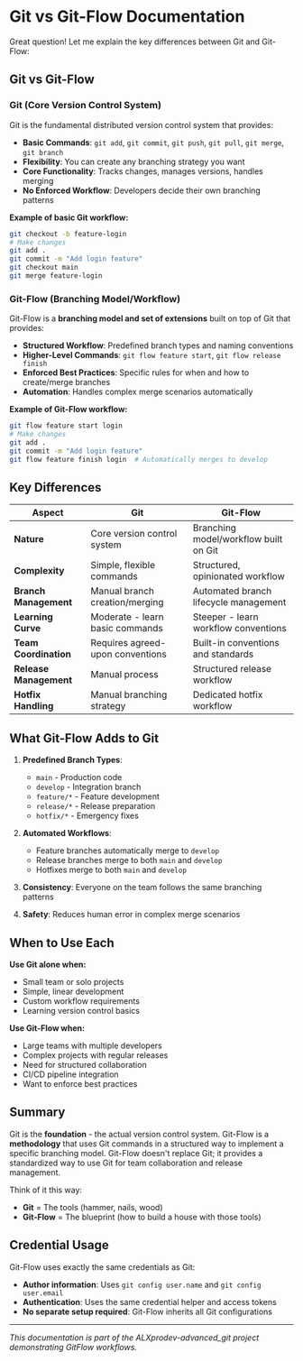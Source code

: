 # Git vs Git-Flow Documentation

Great question! Let me explain the key differences between Git and Git-Flow:

## Git vs Git-Flow

### **Git** (Core Version Control System)
Git is the fundamental distributed version control system that provides:

- **Basic Commands**: `git add`, `git commit`, `git push`, `git pull`, `git merge`, `git branch`
- **Flexibility**: You can create any branching strategy you want
- **Core Functionality**: Tracks changes, manages versions, handles merging
- **No Enforced Workflow**: Developers decide their own branching patterns

**Example of basic Git workflow:**
```bash
git checkout -b feature-login
# Make changes
git add .
git commit -m "Add login feature"
git checkout main
git merge feature-login
```

### **Git-Flow** (Branching Model/Workflow)
Git-Flow is a **branching model and set of extensions** built on top of Git that provides:

- **Structured Workflow**: Predefined branch types and naming conventions
- **Higher-Level Commands**: `git flow feature start`, `git flow release finish`
- **Enforced Best Practices**: Specific rules for when and how to create/merge branches
- **Automation**: Handles complex merge scenarios automatically

**Example of Git-Flow workflow:**
```bash
git flow feature start login
# Make changes
git add .
git commit -m "Add login feature"
git flow feature finish login  # Automatically merges to develop
```

## Key Differences

| Aspect | Git | Git-Flow |
|--------|-----|----------|
| **Nature** | Core version control system | Branching model/workflow built on Git |
| **Complexity** | Simple, flexible commands | Structured, opinionated workflow |
| **Branch Management** | Manual branch creation/merging | Automated branch lifecycle management |
| **Learning Curve** | Moderate - learn basic commands | Steeper - learn workflow conventions |
| **Team Coordination** | Requires agreed-upon conventions | Built-in conventions and standards |
| **Release Management** | Manual process | Structured release workflow |
| **Hotfix Handling** | Manual branching strategy | Dedicated hotfix workflow |

## What Git-Flow Adds to Git

1. **Predefined Branch Types**:
   - `main` - Production code
   - `develop` - Integration branch
   - `feature/*` - Feature development
   - `release/*` - Release preparation
   - `hotfix/*` - Emergency fixes

2. **Automated Workflows**:
   - Feature branches automatically merge to `develop`
   - Release branches merge to both `main` and `develop`
   - Hotfixes merge to both `main` and `develop`

3. **Consistency**: Everyone on the team follows the same branching patterns

4. **Safety**: Reduces human error in complex merge scenarios

## When to Use Each

**Use Git alone when:**
- Small team or solo projects
- Simple, linear development
- Custom workflow requirements
- Learning version control basics

**Use Git-Flow when:**
- Large teams with multiple developers
- Complex projects with regular releases
- Need for structured collaboration
- CI/CD pipeline integration
- Want to enforce best practices

## Summary
Git is the **foundation** - the actual version control system. Git-Flow is a **methodology** that uses Git commands in a structured way to implement a specific branching model. Git-Flow doesn't replace Git; it provides a standardized way to use Git for team collaboration and release management.

Think of it this way:
- **Git** = The tools (hammer, nails, wood)
- **Git-Flow** = The blueprint (how to build a house with those tools)

## Credential Usage
Git-Flow uses exactly the same credentials as Git:
- **Author information**: Uses `git config user.name` and `git config user.email`
- **Authentication**: Uses the same credential helper and access tokens
- **No separate setup required**: Git-Flow inherits all Git configurations

---
*This documentation is part of the ALXprodev-advanced_git project demonstrating GitFlow workflows.*
